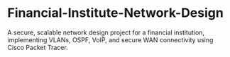 # Financial-Institute-Network-Design
A secure, scalable network design project for a financial institution, implementing VLANs, OSPF, VoIP, and secure WAN connectivity using Cisco Packet Tracer.
